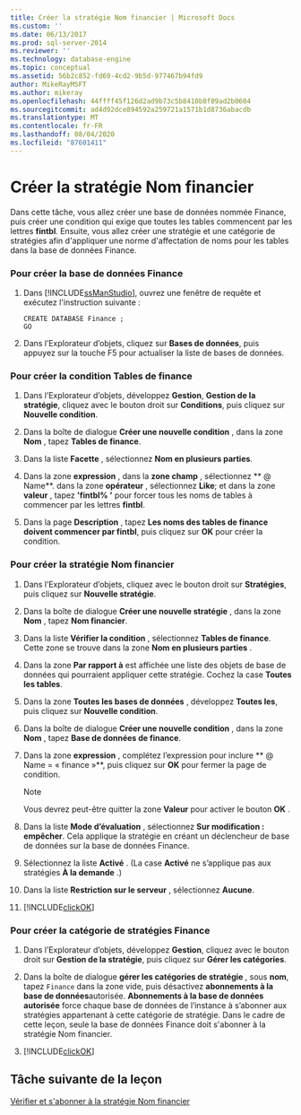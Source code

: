 ```yaml
---
title: Créer la stratégie Nom financier | Microsoft Docs
ms.custom: ''
ms.date: 06/13/2017
ms.prod: sql-server-2014
ms.reviewer: ''
ms.technology: database-engine
ms.topic: conceptual
ms.assetid: 56b2c852-fd69-4cd2-9b5d-977467b94fd9
author: MikeRayMSFT
ms.author: mikeray
ms.openlocfilehash: 44ffff45f126d2ad9b73c5b8410b8f89ad2b0604
ms.sourcegitcommit: ad4d92dce894592a259721a1571b1d8736abacdb
ms.translationtype: MT
ms.contentlocale: fr-FR
ms.lasthandoff: 08/04/2020
ms.locfileid: "87601411"
---
```

# <a name="create-the-finance-name-policy"></a>Créer la stratégie Nom financier
   Dans cette tâche, vous allez créer une base de données nommée Finance, puis créer une condition qui exige que toutes les tables commencent par les lettres **fintbl**. Ensuite, vous allez créer une stratégie et une catégorie de stratégies afin d'appliquer une norme d'affectation de noms pour les tables dans la base de données Finance.  
  
### <a name="to-create-the-finance-database"></a>Pour créer la base de données Finance  
  
1.  Dans [!INCLUDE[ssManStudio](../../includes/ssmanstudio-md.md)], ouvrez une fenêtre de requête et exécutez l'instruction suivante :  
  
    ```  
    CREATE DATABASE Finance ;  
    GO  
    ```  
  
2.  Dans l’Explorateur d’objets, cliquez sur **Bases de données**, puis appuyez sur la touche F5 pour actualiser la liste de bases de données.  
  
### <a name="to-create-the-finance-tables-condition"></a>Pour créer la condition Tables de finance  
  
1.  Dans l’Explorateur d’objets, développez **Gestion**, **Gestion de la stratégie**, cliquez avec le bouton droit sur **Conditions**, puis cliquez sur **Nouvelle condition**.  
  
2.  Dans la boîte de dialogue **Créer une nouvelle condition** , dans la zone **Nom** , tapez **Tables de finance**.  
  
3.  Dans la liste **Facette** , sélectionnez **Nom en plusieurs parties**.  
  
4.  Dans la zone **expression** , dans la **zone champ** , sélectionnez ** \@ Name**. dans la zone **opérateur** , sélectionnez **Like**; et dans la zone **valeur** , tapez **'fintbl% '** pour forcer tous les noms de tables à commencer par les lettres **fintbl**.  
  
5.  Dans la page **Description** , tapez **Les noms des tables de finance doivent commencer par fintbl**, puis cliquez sur **OK** pour créer la condition.  
  
### <a name="to-create-the-finance-name-policy"></a>Pour créer la stratégie Nom financier  
  
1.  Dans l’Explorateur d’objets, cliquez avec le bouton droit sur **Stratégies**, puis cliquez sur **Nouvelle stratégie**.  
  
2.  Dans la boîte de dialogue **Créer une nouvelle stratégie** , dans la zone **Nom** , tapez **Nom financier**.  
  
3.  Dans la liste **Vérifier la condition** , sélectionnez **Tables de finance**. Cette zone se trouve dans la zone **Nom en plusieurs parties** .  
  
4.  Dans la zone **Par rapport à** est affichée une liste des objets de base de données qui pourraient appliquer cette stratégie. Cochez la case **Toutes les tables**.  
  
5.  Dans la zone **Toutes les bases de données** , développez **Toutes les**, puis cliquez sur **Nouvelle condition**.  
  
6.  Dans la boîte de dialogue **Créer une nouvelle condition** , dans la zone **Nom** , tapez **Base de données de finance**.  
  
7.  Dans la zone **expression** , complétez l’expression pour inclure ** \@ Name = « finance »**, puis cliquez sur **OK** pour fermer la page de condition.  
  
    > [!NOTE]  
    >  Vous devrez peut-être quitter la zone **Valeur** pour activer le bouton **OK** .  
  
8.  Dans la liste **Mode d’évaluation** , sélectionnez **Sur modification : empêcher**. Cela applique la stratégie en créant un déclencheur de base de données sur la base de données Finance.  
  
9. Sélectionnez la liste **Activé** . (La case **Activé** ne s’applique pas aux stratégies **À la demande** .)  
  
10. Dans la liste **Restriction sur le serveur** , sélectionnez **Aucune**.  
  
11. [!INCLUDE[clickOK](../../includes/clickok-md.md)]  
  
### <a name="to-create-the-finance-policy-category"></a>Pour créer la catégorie de stratégies Finance  
  
1.  Dans l’Explorateur d’objets, développez **Gestion**, cliquez avec le bouton droit sur **Gestion de la stratégie**, puis cliquez sur **Gérer les catégories**.  
  
2.  Dans la boîte de dialogue **gérer les catégories de stratégie** , sous **nom**, tapez `Finance` dans la zone vide, puis désactivez **abonnements à la base de données**autorisée. **Abonnements à la base de données autorisée** force chaque base de données de l’instance à s’abonner aux stratégies appartenant à cette catégorie de stratégie. Dans le cadre de cette leçon, seule la base de données Finance doit s'abonner à la stratégie Nom financier.  
  
3.  [!INCLUDE[clickOK](../../includes/clickok-md.md)]  
  
## <a name="next-task-in-lesson"></a>Tâche suivante de la leçon  
 [Vérifier et s'abonner à la stratégie Nom financier](lesson-2-2-subscribe-to-and-check-the-finance-name-policy.md)  
  
  
